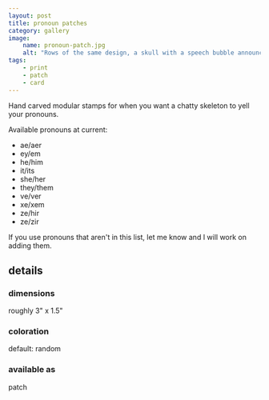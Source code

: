 ```yaml
---
layout: post
title: pronoun patches
category: gallery
image: 
    name: pronoun-patch.jpg
    alt: "Rows of the same design, a skull with a speech bubble announcing varied pronoun sets, repeat in multiple colors along a stretch of off-white fabric."
tags:
    - print
    - patch
    - card
---
```


Hand carved modular stamps for when you want a chatty skeleton to yell your pronouns.

Available pronouns at current:

- ae/aer
- ey/em
- he/him
- it/its
- she/her
- they/them
- ve/ver
- xe/xem
- ze/hir
- ze/zir

If you use pronouns that aren't in this list, let me know and I will work on adding them.

## details

### dimensions

roughly 3" x 1.5"

### coloration

default: random

### available as

patch
